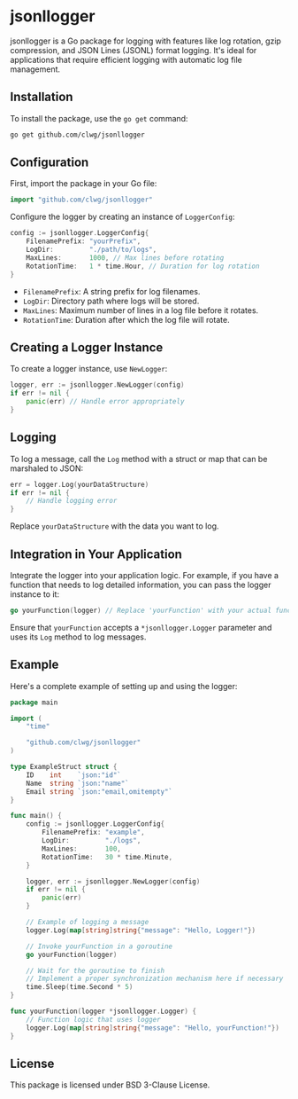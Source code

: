 # jsonllogger

jsonllogger is a Go package for logging with features like log rotation, gzip compression, and JSON Lines (JSONL) format logging. It's ideal for applications that require efficient logging with automatic log file management.

## Installation

To install the package, use the `go get` command:

```sh
go get github.com/clwg/jsonllogger
```


## Configuration

First, import the package in your Go file:

```go
import "github.com/clwg/jsonllogger"
```

Configure the logger by creating an instance of `LoggerConfig`:

```go
config := jsonllogger.LoggerConfig{
    FilenamePrefix: "yourPrefix",
    LogDir:         "./path/to/logs",
    MaxLines:       1000, // Max lines before rotating
    RotationTime:   1 * time.Hour, // Duration for log rotation
}
```

- `FilenamePrefix`: A string prefix for log filenames.
- `LogDir`: Directory path where logs will be stored.
- `MaxLines`: Maximum number of lines in a log file before it rotates.
- `RotationTime`: Duration after which the log file will rotate.

## Creating a Logger Instance

To create a logger instance, use `NewLogger`:

```go
logger, err := jsonllogger.NewLogger(config)
if err != nil {
    panic(err) // Handle error appropriately
}
```

## Logging

To log a message, call the `Log` method with a struct or map that can be marshaled to JSON:

```go
err = logger.Log(yourDataStructure)
if err != nil {
    // Handle logging error
}
```

Replace `yourDataStructure` with the data you want to log.

## Integration in Your Application

Integrate the logger into your application logic. For example, if you have a function that needs to log detailed information, you can pass the logger instance to it:

```go
go yourFunction(logger) // Replace 'yourFunction' with your actual function
```

Ensure that `yourFunction` accepts a `*jsonllogger.Logger` parameter and uses its `Log` method to log messages.

## Example

Here's a complete example of setting up and using the logger:

```go
package main

import (
	"time"

	"github.com/clwg/jsonllogger"
)

type ExampleStruct struct {
	ID    int    `json:"id"`
	Name  string `json:"name"`
	Email string `json:"email,omitempty"`
}

func main() {
	config := jsonllogger.LoggerConfig{
		FilenamePrefix: "example",
		LogDir:         "./logs",
		MaxLines:       100,
		RotationTime:   30 * time.Minute,
	}

	logger, err := jsonllogger.NewLogger(config)
	if err != nil {
		panic(err)
	}

	// Example of logging a message
	logger.Log(map[string]string{"message": "Hello, Logger!"})

	// Invoke yourFunction in a goroutine
	go yourFunction(logger)

	// Wait for the goroutine to finish
	// Implement a proper synchronization mechanism here if necessary
	time.Sleep(time.Second * 5)
}

func yourFunction(logger *jsonllogger.Logger) {
	// Function logic that uses logger
	logger.Log(map[string]string{"message": "Hello, yourFunction!"})
}

```

## License

This package is licensed under BSD 3-Clause License.
